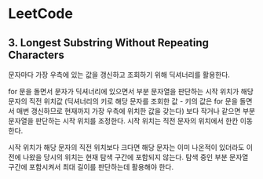 # LeetCode

## 3. Longest Substring Without Repeating Characters

문자마다 가장 우측에 있는 값을 갱신하고 조회하기 위해 딕셔너리를 활용한다.

for 문을 돌면서 문자가 딕셔너리에 있으면서 부분 문자열을 판단하는 시작 위치가 해당 문자의 직전 위치값 (딕셔너리의 키로 해당 문자를 조회한 값 - 키의 값은 for 문을 돌면서 매번 갱신하므로 현재까지 가장 우측에 위치한 값을 갖는다) 보다 작거나 같으면 부분 문자열을 판단하는 시작 위치를 조정한다. 시작 위치는 직전 문자의 위치에서 한칸 이동한다. 

시작 위치가 해당 문자의 직전 위치보다 크다면 해당 문자는 이미 나온적이 있더라도 이전에 나왔을 당시의 위치는 현재 탐색 구간에 포함되지 않는다. 탐색 중인 부분 문자열 구간에 포함시켜서 최대 길이를 판단하는데 활용해야 한다.
